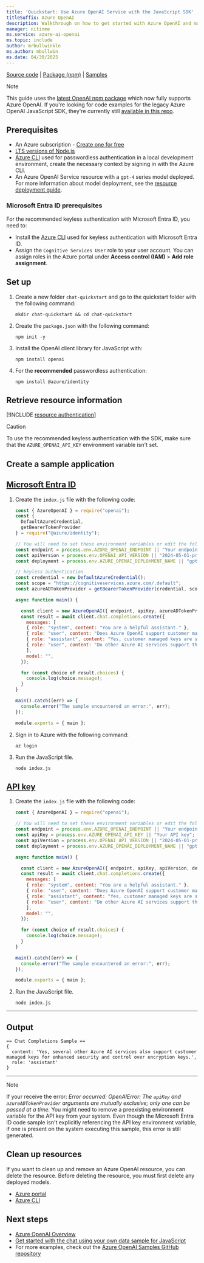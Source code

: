 ```yaml
---
title: 'Quickstart: Use Azure OpenAI Service with the JavaScript SDK'
titleSuffix: Azure OpenAI
description: Walkthrough on how to get started with Azure OpenAI and make your first chat completions call with the JavaScript SDK. 
manager: nitinme
ms.service: azure-ai-openai
ms.topic: include
author: mrbullwinkle
ms.author: mbullwin
ms.date: 04/30/2025
---
```


[Source code](https://github.com/openai/openai-node) | [Package (npm)](https://www.npmjs.com/package/openai) | [Samples](https://github.com/Azure/azure-sdk-for-js/tree/main/sdk/openai/openai/samples)

> [!NOTE]
> This guide uses the [latest OpenAI npm package](https://www.npmjs.com/package/openai) which now fully supports Azure OpenAI. If you're looking for code examples for the legacy Azure OpenAI JavaScript SDK, they're currently still [available in this repo](https://github.com/Azure/azure-sdk-for-js/tree/main/sdk/openai/openai/samples/v2-beta/javascript).

## Prerequisites

- An Azure subscription - [Create one for free](https://azure.microsoft.com/free/cognitive-services?azure-portal=true)
- [LTS versions of Node.js](https://github.com/nodejs/release#release-schedule)
- [Azure CLI](/cli/azure/install-azure-cli) used for passwordless authentication in a local development environment, create the necessary context by signing in with the Azure CLI.
- An Azure OpenAI Service resource with a `gpt-4` series model deployed. For more information about model deployment, see the [resource deployment guide](../how-to/create-resource.md).

### Microsoft Entra ID prerequisites

For the recommended keyless authentication with Microsoft Entra ID, you need to:
- Install the [Azure CLI](/cli/azure/install-azure-cli) used for keyless authentication with Microsoft Entra ID.
- Assign the `Cognitive Services User` role to your user account. You can assign roles in the Azure portal under **Access control (IAM)** > **Add role assignment**.

## Set up
 
1. Create a new folder `chat-quickstart` and go to the quickstart folder with the following command:

    ```shell
    mkdir chat-quickstart && cd chat-quickstart
    ```

1. Create the `package.json` with the following command:

    ```shell
    npm init -y
    ```   

1. Install the OpenAI client library for JavaScript with:

    ```console
    npm install openai
    ```

1. For the **recommended** passwordless authentication:

    ```console
    npm install @azure/identity
    ```

## Retrieve resource information

[!INCLUDE [resource authentication](resource-authentication.md)]

> [!CAUTION]
> To use the recommended keyless authentication with the SDK, make sure that the `AZURE_OPENAI_API_KEY` environment variable isn't set. 

## Create a sample application

## [Microsoft Entra ID](#tab/keyless)

1. Create the `index.js` file with the following code:
    
    ```javascript
    const { AzureOpenAI } = require("openai");
    const { 
      DefaultAzureCredential, 
      getBearerTokenProvider 
    } = require("@azure/identity");
    
    // You will need to set these environment variables or edit the following values
    const endpoint = process.env.AZURE_OPENAI_ENDPOINT || "Your endpoint";
    const apiVersion = process.env.OPENAI_API_VERSION || "2024-05-01-preview";
    const deployment = process.env.AZURE_OPENAI_DEPLOYMENT_NAME || "gpt-4o"; //This must match your deployment name.
    
    // keyless authentication    
    const credential = new DefaultAzureCredential();
    const scope = "https://cognitiveservices.azure.com/.default";
    const azureADTokenProvider = getBearerTokenProvider(credential, scope);
    
    async function main() {
    
      const client = new AzureOpenAI({ endpoint, apiKey, azureADTokenProvider, deployment });
      const result = await client.chat.completions.create({
        messages: [
        { role: "system", content: "You are a helpful assistant." },
        { role: "user", content: "Does Azure OpenAI support customer managed keys?" },
        { role: "assistant", content: "Yes, customer managed keys are supported by Azure OpenAI?" },
        { role: "user", content: "Do other Azure AI services support this too?" },
        ],
        model: "",
      });
    
      for (const choice of result.choices) {
        console.log(choice.message);
      }
    }
    
    main().catch((err) => {
      console.error("The sample encountered an error:", err);
    });
    
    module.exports = { main };
    ```

1. Sign in to Azure with the following command:

    ```shell
    az login
    ```

1. Run the JavaScript file.

    ```shell
    node index.js
    ```


## [API key](#tab/api-key)

1. Create the `index.js` file with the following code:
    
    ```javascript
    const { AzureOpenAI } = require("openai");
    
    // You will need to set these environment variables or edit the following values
    const endpoint = process.env.AZURE_OPENAI_ENDPOINT || "Your endpoint";
    const apiKey = process.env.AZURE_OPENAI_API_KEY || "Your API key";
    const apiVersion = process.env.OPENAI_API_VERSION || "2024-05-01-preview";
    const deployment = process.env.AZURE_OPENAI_DEPLOYMENT_NAME || "gpt-4o"; //This must match your deployment name.
    
    async function main() {
    
      const client = new AzureOpenAI({ endpoint, apiKey, apiVersion, deployment });
      const result = await client.chat.completions.create({
        messages: [
        { role: "system", content: "You are a helpful assistant." },
        { role: "user", content: "Does Azure OpenAI support customer managed keys?" },
        { role: "assistant", content: "Yes, customer managed keys are supported by Azure OpenAI?" },
        { role: "user", content: "Do other Azure AI services support this too?" },
        ],
        model: "",
      });
    
      for (const choice of result.choices) {
        console.log(choice.message);
      }
    }
    
    main().catch((err) => {
      console.error("The sample encountered an error:", err);
    });
    
    module.exports = { main };
    ```
    
1. Run the JavaScript file.

    ```shell
    node index.js
    ```
    
---

## Output

```output
== Chat Completions Sample ==
{
  content: 'Yes, several other Azure AI services also support customer managed keys for enhanced security and control over encryption keys.',
  role: 'assistant'
}
```

---

> [!NOTE]
> If your receive the error: *Error occurred: OpenAIError: The `apiKey` and `azureADTokenProvider` arguments are mutually exclusive; only one can be passed at a time.* You might need to remove a preexisting environment variable for the API key from your system. Even though the Microsoft Entra ID code sample isn't explicitly referencing the API key environment variable, if one is present on the system executing this sample, this error is still generated.


## Clean up resources

If you want to clean up and remove an Azure OpenAI resource, you can delete the resource. Before deleting the resource, you must first delete any deployed models.

- [Azure portal](../../multi-service-resource.md?pivots=azportal#clean-up-resources)
- [Azure CLI](../../multi-service-resource.md?pivots=azcli#clean-up-resources)

## Next steps

* [Azure OpenAI Overview](../overview.md)
* [Get started with the chat using your own data sample for JavaScript](/azure/developer/javascript/ai/get-started-app-chat-template?toc=/azure/ai-services/openai/toc.json&bc=/azure/ai-services/openai/breadcrumb/toc.json&tabs=github-codespaces)
* For more examples, check out the [Azure OpenAI Samples GitHub repository](https://github.com/Azure-Samples/openai)
